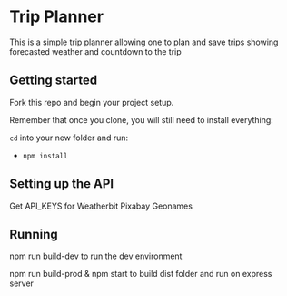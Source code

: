 # Trip Planner
This is a simple trip planner allowing one to plan and save trips showing forecasted weather and countdown to the trip



## Getting started


Fork this repo and begin your project setup.

Remember that once you clone, you will still need to install everything:

`cd` into your new folder and run:
- `npm install`

## Setting up the API

Get API_KEYS for
Weatherbit
Pixabay
Geonames


## Running

npm run build-dev to run the dev environment

npm run build-prod & npm start to build dist folder and run on express server


